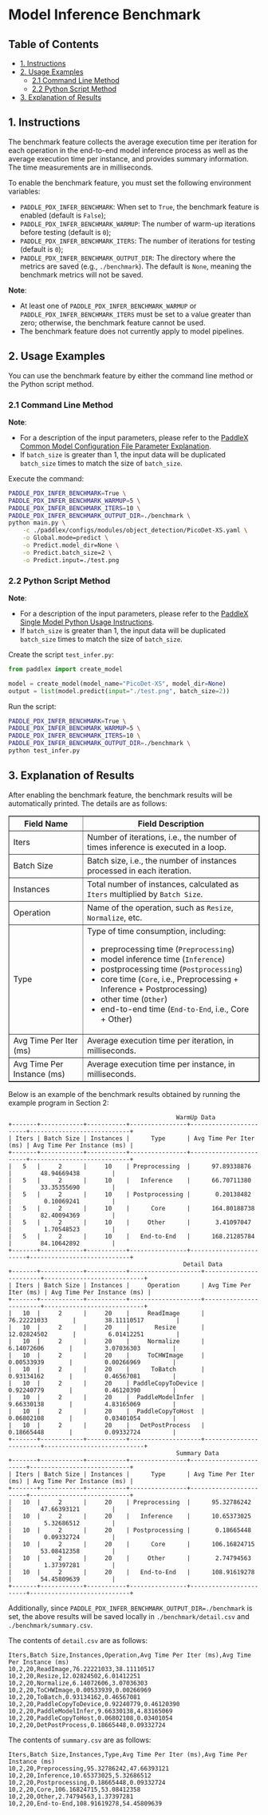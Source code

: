 # Model Inference Benchmark

## Table of Contents

- [1. Instructions](#1.-Instructions)
- [2. Usage Examples](#2.-Usage-Examples)
  - [2.1 Command Line Method](#2.1-Command-Line-Method)
  - [2.2 Python Script Method](#2.2-Python-Script-Method)
- [3. Explanation of Results](#3.-Explanation-of-Results)

## 1. Instructions

The benchmark feature collects the average execution time per iteration for each operation in the end-to-end model inference process as well as the average execution time per instance, and provides summary information. The time measurements are in milliseconds.

To enable the benchmark feature, you must set the following environment variables:

* `PADDLE_PDX_INFER_BENCHMARK`: When set to `True`, the benchmark feature is enabled (default is `False`);
* `PADDLE_PDX_INFER_BENCHMARK_WARMUP`: The number of warm-up iterations before testing (default is `0`);
* `PADDLE_PDX_INFER_BENCHMARK_ITERS`: The number of iterations for testing (default is `0`);
* `PADDLE_PDX_INFER_BENCHMARK_OUTPUT_DIR`: The directory where the metrics are saved (e.g., `./benchmark`). The default is `None`, meaning the benchmark metrics will not be saved.

**Note**:

* At least one of `PADDLE_PDX_INFER_BENCHMARK_WARMUP` or `PADDLE_PDX_INFER_BENCHMARK_ITERS` must be set to a value greater than zero; otherwise, the benchmark feature cannot be used.
* The benchmark feature does not currently apply to model pipelines.

## 2. Usage Examples

You can use the benchmark feature by either the command line method or the Python script method.

### 2.1 Command Line Method

**Note**:

- For a description of the input parameters, please refer to the [PaddleX Common Model Configuration File Parameter Explanation](./config_parameters_common.en.md).
- If `batch_size` is greater than 1, the input data will be duplicated `batch_size` times to match the size of `batch_size`.

Execute the command:

```bash
PADDLE_PDX_INFER_BENCHMARK=True \
PADDLE_PDX_INFER_BENCHMARK_WARMUP=5 \
PADDLE_PDX_INFER_BENCHMARK_ITERS=10 \
PADDLE_PDX_INFER_BENCHMARK_OUTPUT_DIR=./benchmark \
python main.py \
    -c ./paddlex/configs/modules/object_detection/PicoDet-XS.yaml \
    -o Global.mode=predict \
    -o Predict.model_dir=None \
    -o Predict.batch_size=2 \
    -o Predict.input=./test.png
```

### 2.2 Python Script Method

**Note**:

- For a description of the input parameters, please refer to the [PaddleX Single Model Python Usage Instructions](./model_python_API.en.md).
- If `batch_size` is greater than 1, the input data will be duplicated `batch_size` times to match the size of `batch_size`.

Create the script `test_infer.py`:

```python
from paddlex import create_model

model = create_model(model_name="PicoDet-XS", model_dir=None)
output = list(model.predict(input="./test.png", batch_size=2))
```

Run the script:

```bash
PADDLE_PDX_INFER_BENCHMARK=True \
PADDLE_PDX_INFER_BENCHMARK_WARMUP=5 \
PADDLE_PDX_INFER_BENCHMARK_ITERS=10 \
PADDLE_PDX_INFER_BENCHMARK_OUTPUT_DIR=./benchmark \
python test_infer.py
```

## 3. Explanation of Results

After enabling the benchmark feature, the benchmark results will be automatically printed. The details are as follows:

<table border="1">
    <thead>
        <tr>
            <th>Field Name</th>
            <th>Field Description</th>
        </tr>
    </thead>
    <tbody>
        <tr>
            <td>Iters</td>
            <td>Number of iterations, i.e., the number of times inference is executed in a loop.</td>
        </tr>
        <tr>
            <td>Batch Size</td>
            <td>Batch size, i.e., the number of instances processed in each iteration.</td>
        </tr>
        <tr>
            <td>Instances</td>
            <td>Total number of instances, calculated as <code>Iters</code> multiplied by <code>Batch Size</code>.</td>
        </tr>
        <tr>
            <td>Operation</td>
            <td>Name of the operation, such as <code>Resize</code>, <code>Normalize</code>, etc.</td>
        </tr>
        <tr>
            <td>Type</td>
            <td>Type of time consumption, including:
            <ul>
            <li>preprocessing time (<code>Preprocessing</code>)</li>
            <li>model inference time (<code>Inference</code>)</li>
            <li>postprocessing time (<code>Postprocessing</code>)</li>
            <li>core time (<code>Core</code>, i.e., Preprocessing + Inference + Postprocessing)</li>
            <li>other time (<code>Other</code>)</li>
            <li>end-to-end time (<code>End-to-End</code>, i.e., Core + Other)</li>
            </ul>
            </td>
        </tr>
        <tr>
            <td>Avg Time Per Iter (ms)</td>
            <td>Average execution time per iteration, in milliseconds.</td>
        </tr>
        <tr>
            <td>Avg Time Per Instance (ms)</td>
            <td>Average execution time per instance, in milliseconds.</td>
        </tr>
    </tbody>
</table>

Below is an example of the benchmark results obtained by running the example program in Section 2:

```
                                               WarmUp Data
+-------+------------+-----------+----------------+------------------------+----------------------------+
| Iters | Batch Size | Instances |      Type      | Avg Time Per Iter (ms) | Avg Time Per Instance (ms) |
+-------+------------+-----------+----------------+------------------------+----------------------------+
|   5   |     2      |     10    | Preprocessing  |      97.89338876       |        48.94669438         |
|   5   |     2      |     10    |   Inference    |      66.70711380       |        33.35355690         |
|   5   |     2      |     10    | Postprocessing |       0.20138482       |         0.10069241         |
|   5   |     2      |     10    |      Core      |      164.80188738      |        82.40094369         |
|   5   |     2      |     10    |     Other      |       3.41097047       |         1.70548523         |
|   5   |     2      |     10    |   End-to-End   |      168.21285784      |        84.10642892         |
+-------+------------+-----------+----------------+------------------------+----------------------------+
                                                 Detail Data
+-------+------------+-----------+--------------------+------------------------+----------------------------+
| Iters | Batch Size | Instances |     Operation      | Avg Time Per Iter (ms) | Avg Time Per Instance (ms) |
+-------+------------+-----------+--------------------+------------------------+----------------------------+
|   10  |     2      |     20    |     ReadImage      |      76.22221033       |        38.11110517         |
|   10  |     2      |     20    |       Resize       |      12.02824502       |         6.01412251         |
|   10  |     2      |     20    |     Normalize      |       6.14072606       |         3.07036303         |
|   10  |     2      |     20    |     ToCHWImage     |       0.00533939       |         0.00266969         |
|   10  |     2      |     20    |      ToBatch       |       0.93134162       |         0.46567081         |
|   10  |     2      |     20    | PaddleCopyToDevice |       0.92240779       |         0.46120390         |
|   10  |     2      |     20    |  PaddleModelInfer  |       9.66330138       |         4.83165069         |
|   10  |     2      |     20    |  PaddleCopyToHost  |       0.06802108       |         0.03401054         |
|   10  |     2      |     20    |   DetPostProcess   |       0.18665448       |         0.09332724         |
+-------+------------+-----------+--------------------+------------------------+----------------------------+
                                               Summary Data
+-------+------------+-----------+----------------+------------------------+----------------------------+
| Iters | Batch Size | Instances |      Type      | Avg Time Per Iter (ms) | Avg Time Per Instance (ms) |
+-------+------------+-----------+----------------+------------------------+----------------------------+
|   10  |     2      |     20    | Preprocessing  |      95.32786242       |        47.66393121         |
|   10  |     2      |     20    |   Inference    |      10.65373025       |         5.32686512         |
|   10  |     2      |     20    | Postprocessing |       0.18665448       |         0.09332724         |
|   10  |     2      |     20    |      Core      |      106.16824715      |        53.08412358         |
|   10  |     2      |     20    |     Other      |       2.74794563       |         1.37397281         |
|   10  |     2      |     20    |   End-to-End   |      108.91619278      |        54.45809639         |
+-------+------------+-----------+----------------+------------------------+----------------------------+
```

Additionally, since `PADDLE_PDX_INFER_BENCHMARK_OUTPUT_DIR=./benchmark` is set, the above results will be saved locally in `./benchmark/detail.csv` and `./benchmark/summary.csv`.

The contents of `detail.csv` are as follows:

```csv
Iters,Batch Size,Instances,Operation,Avg Time Per Iter (ms),Avg Time Per Instance (ms)
10,2,20,ReadImage,76.22221033,38.11110517
10,2,20,Resize,12.02824502,6.01412251
10,2,20,Normalize,6.14072606,3.07036303
10,2,20,ToCHWImage,0.00533939,0.00266969
10,2,20,ToBatch,0.93134162,0.46567081
10,2,20,PaddleCopyToDevice,0.92240779,0.46120390
10,2,20,PaddleModelInfer,9.66330138,4.83165069
10,2,20,PaddleCopyToHost,0.06802108,0.03401054
10,2,20,DetPostProcess,0.18665448,0.09332724
```

The contents of `summary.csv` are as follows:

```csv
Iters,Batch Size,Instances,Type,Avg Time Per Iter (ms),Avg Time Per Instance (ms)
10,2,20,Preprocessing,95.32786242,47.66393121
10,2,20,Inference,10.65373025,5.32686512
10,2,20,Postprocessing,0.18665448,0.09332724
10,2,20,Core,106.16824715,53.08412358
10,2,20,Other,2.74794563,1.37397281
10,2,20,End-to-End,108.91619278,54.45809639
```
